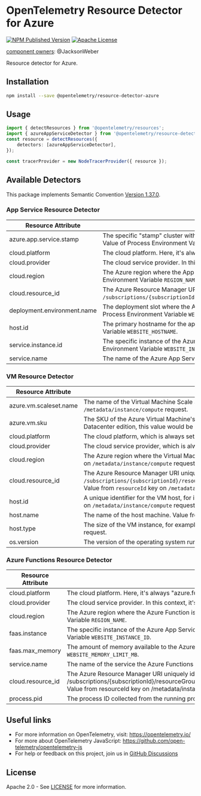 # OpenTelemetry Resource Detector for Azure

[![NPM Published Version][npm-img]][npm-url]
[![Apache License][license-image]][license-image]

[component owners](https://github.com/open-telemetry/opentelemetry-js-contrib/blob/main/.github/component_owners.yml): @JacksonWeber

Resource detector for Azure.

## Installation

```bash
npm install --save @opentelemetry/resource-detector-azure
```

## Usage

```typescript
import { detectResources } from '@opentelemetry/resources';
import { azureAppServiceDetector } from '@opentelemetry/resource-detector-azure';
const resource = detectResources({
    detectors: [azureAppServiceDetector],
});

const tracerProvider = new NodeTracerProvider({ resource });
```

## Available Detectors

This package implements Semantic Convention [Version 1.37.0](https://github.com/open-telemetry/opentelemetry-specification/blob/v1.37.0/semantic_conventions/README.md).

### App Service Resource Detector

| Resource Attribute      | Description                                                                                                                                                                                               |
|-------------------------|-----------------------------------------------------------------------------------------------------------------------------------------------------------------------------------------------------------|
| azure.app.service.stamp | The specific "stamp" cluster within Azure where the App Service is running, e.g., "waws-prod-sn1-001". Value of Process Environment Variable `APP_SERVICE_ATTRIBUTE_ENV_VARS`.                            |
| cloud.platform          | The cloud platform. Here, it's always "azure.app_service".                                                                                                                                                |
| cloud.provider          | The cloud service provider. In this context, it's always "azure".                                                                                                                                         |
| cloud.region            | The Azure region where the App Service is hosted, e.g., "East US", "West Europe", etc.  Value of Process Environment Variable `REGION_NAME`.                                                              |
| cloud.resource_id       | The Azure Resource Manager URI uniquely identifying the Azure App Service. Typically in the format `/subscriptions/{subscriptionId}/resourceGroups/{groupName}/providers/Microsoft.Web/sites/{siteName}`. |
| deployment.environment.name | The deployment slot where the Azure App Service is running, such as "staging", "production", etc. Value of Process Environment Variable `WEBSITE_SLOT_NAME`. |
| host.id                 | The primary hostname for the app, excluding any custom hostnames. Value of Process Environment Variable `WEBSITE_HOSTNAME`.                                                                               |
| service.instance.id     | The specific instance of the Azure App Service, useful in a scaled-out configuration. Value of Process Environment Variable `WEBSITE_INSTANCE_ID`.                                                        |
| service.name            | The name of the Azure App Service. Value of Process Environment Variable `WEBSITE_SITE_NAME`.                                                                                                             |

### VM Resource Detector

| Resource Attribute       | Description                                                                                                                                                                                              |
|--------------------------|----------------------------------------------------------------------------------------------------------------------------------------------------------------------------------------------------------|
| azure.vm.scaleset.name   | The name of the Virtual Machine Scale Set if the VM is part of one. Value from `vmScaleSetName` key on `/metadata/instance/compute` request.                                                             |
| azure.vm.sku             | The SKU of the Azure Virtual Machine's operating system. For instance, for a VM running Windows Server 2019 Datacenter edition, this value would be "2019-Datacenter". Value from `sku` key on `/metadata/instance/compute` request. |
| cloud.platform           | The cloud platform, which is always set to "azure.vm" in this context.                                                                                                                                   |
| cloud.provider           | The cloud service provider, which is always set to "azure" in this context.                                                                                                                              |
| cloud.region             | The Azure region where the Virtual Machine is hosted, such as "East US", "West Europe", etc. Value from `location` key on `/metadata/instance/compute` request.                                          |
| cloud.resource_id        | The Azure Resource Manager URI uniquely identifying the Azure Virtual Machine. It typically follows this format: `/subscriptions/{subscriptionId}/resourceGroups/{groupName}/providers/Microsoft.Compute/virtualMachines/{vmName}`. Value from `resourceId` key on `/metadata/instance/compute` request.|
| host.id                  | A unique identifier for the VM host, for instance, "02aab8a4-74ef-476e-8182-f6d2ba4166a6". Value from `vmId` key on `/metadata/instance/compute` request.                                                |
| host.name                | The name of the host machine. Value from `name` key on `/metadata/instance/compute` request.                                                                                                             |
| host.type                | The size of the VM instance, for example, "Standard_D2s_v3". Value from `vmSize` key on `/metadata/instance/compute` request.                                                                            |
| os.version               | The version of the operating system running on the VM. Value from `version` key on `/metadata/instance/compute` request.                                                                                 |

### Azure Functions Resource Detector

| Resource Attribute      | Description                                                                                                                                          |
|-------------------------|------------------------------------------------------------------------------------------------------------------------------------------------------|
| cloud.platform          | The cloud platform. Here, it's always "azure.functions".                                                                                             |
| cloud.provider          | The cloud service provider. In this context, it's always "azure".                                                                                    |
| cloud.region            | The Azure region where the Azure Function is hosted, e.g., "East US", "West Europe", etc. Value of Process Environment Variable `REGION_NAME`.       |
| faas.instance           | The specific instance of the Azure App Service, useful in a scaled-out configuration. Value from Process Environment Variable `WEBSITE_INSTANCE_ID`. |
| faas.max_memory         | The amount of memory available to the Azure Function expressed in MiB. value from Process Environment Variable `WEBSITE_MEMORY_LIMIT_MB`.            |
| service.name            | The name of the service the Azure Functions runs within. Value from Process Environment Variable `WEBSITE_SITE_NAME`.                                |
| cloud.resource_id       | The Azure Resource Manager URI uniquely identifying the Azure Virtual Machine. It typically follows this format: /subscriptions/{subscriptionId}/resourceGroups/{groupName}/providers/Microsoft.Compute/virtualMachines/{vmName}. Value from resourceId key on /metadata/instance/compute request. |
| process.pid             | The process ID collected from the running process.                                                                                                   |

## Useful links

- For more information on OpenTelemetry, visit: <https://opentelemetry.io/>
- For more about OpenTelemetry JavaScript: <https://github.com/open-telemetry/opentelemetry-js>
- For help or feedback on this project, join us in [GitHub Discussions][discussions-url]

## License

Apache 2.0 - See [LICENSE][license-url] for more information.

[discussions-url]: https://github.com/open-telemetry/opentelemetry-js/discussions
[license-url]: https://github.com/open-telemetry/opentelemetry-js-contrib/blob/main/LICENSE
[license-image]: https://img.shields.io/badge/license-Apache_2.0-green.svg?style=flat
[npm-url]: https://www.npmjs.com/package/@opentelemetry/resource-detector-azure
[npm-img]: https://badge.fury.io/js/%40opentelemetry%2Fresource-detector-azure.svg
